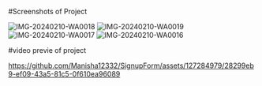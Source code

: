 #Screenshots of Project

![IMG-20240210-WA0018](https://github.com/Manisha12332/SignupForm/assets/127284979/89fa024a-c67a-4323-9ed4-c5f92636130a)
![IMG-20240210-WA0019](https://github.com/Manisha12332/SignupForm/assets/127284979/7c32eb2d-65a9-4c56-8d4d-e8eaa671bd6c)
![IMG-20240210-WA0017](https://github.com/Manisha12332/SignupForm/assets/127284979/de7cdc25-f01f-4986-a719-4ffe1b40e070)
![IMG-20240210-WA0016](https://github.com/Manisha12332/SignupForm/assets/127284979/e4323406-b545-4dc8-8610-4bf852942989)

#video previe of project 


https://github.com/Manisha12332/SignupForm/assets/127284979/28299eb9-ef09-43a5-81c5-0f610ea96089

